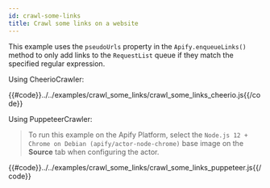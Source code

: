 ```yaml
---
id: crawl-some-links
title: Crawl some links on a website
---
```


This example uses the `pseudoUrls` property in the `Apify.enqueueLinks()` method to only add links to 
the `RequestList` queue if they match the specified regular expression.

<!--DOCUSAURUS_CODE_TABS-->

<!-- CheerioCrawler -->

Using CheerioCrawler:

{{#code}}../../examples/crawl_some_links/crawl_some_links_cheerio.js{{/code}}

<!-- PuppeteerCrawler -->

Using PuppeteerCrawler:

 > To run this example on the Apify Platform, select the `Node.js 12 + Chrome on Debian (apify/actor-node-chrome)` 
 >base image on the **Source** tab when configuring the actor.
 
{{#code}}../../examples/crawl_some_links/crawl_some_links_puppeteer.js{{/code}}

<!--END_DOCUSAURUS_CODE_TABS-->
